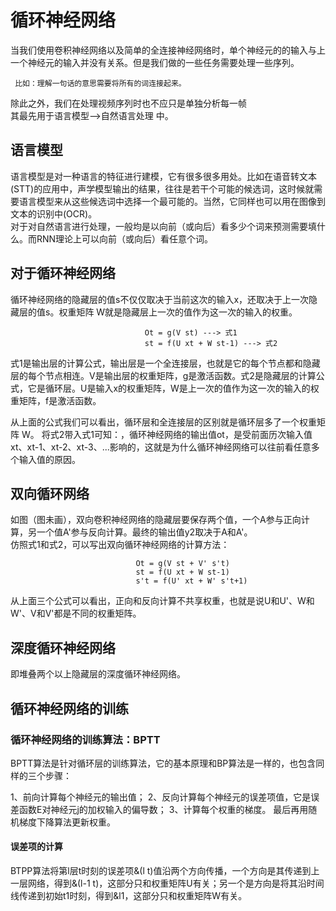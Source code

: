 # 循环神经网络
当我们使用卷积神经网络以及简单的全连接神经网络时，单个神经元的的输入与上一个神经元的输入并没有关系。但是我们做的一些任务需要处理一些序列。  
     
     比如：理解一句话的意思需要将所有的词连接起来。
除此之外，我们在处理视频序列时也不应只是单独分析每一帧  
其最先用于语言模型-->自然语言处理 中。
## 语言模型
语言模型是对一种语言的特征进行建模，它有很多很多用处。比如在语音转文本(STT)的应用中，声学模型输出的结果，往往是若干个可能的候选词，这时候就需要语言模型来从这些候选词中选择一个最可能的。当然，它同样也可以用在图像到文本的识别中(OCR)。  
对于对自然语言进行处理，一般均是以向前（或向后）看多少个词来预测需要填什么。而RNN理论上可以向前（或向后）看任意个词。

## 对于循环神经网络
循环神经网络的隐藏层的值s不仅仅取决于当前这次的输入x，还取决于上一次隐藏层的值s。权重矩阵 W就是隐藏层上一次的值作为这一次的输入的权重。  
```
                              Ot = g(V st) ---> 式1
                              st = f(U xt + W st-1) ---> 式2
```
式1是输出层的计算公式，输出层是一个全连接层，也就是它的每个节点都和隐藏层的每个节点相连。V是输出层的权重矩阵，g是激活函数。式2是隐藏层的计算公式，它是循环层。U是输入x的权重矩阵，W是上一次的值作为这一次的输入的权重矩阵，f是激活函数。

从上面的公式我们可以看出，循环层和全连接层的区别就是循环层多了一个权重矩阵 W。
将式2带入式1可知：，循环神经网络的输出值ot，是受前面历次输入值xt、xt-1、xt-2、xt-3、...影响的，这就是为什么循环神经网络可以往前看任意多个输入值的原因。
## 双向循环网络
如图（图未画），双向卷积神经网络的隐藏层要保存两个值，一个A参与正向计算，另一个值A'参与反向计算。最终的输出值y2取决于A和A'。  
仿照式1和式2，可以写出双向循环神经网络的计算方法：
```
                            Ot = g(V st + V' s't)
                            st = f(U xt + W st-1)
                            s't = f(U' xt + W' s't+1)
```
从上面三个公式可以看出，正向和反向计算不共享权重，也就是说U和U'、W和W'、V和V'都是不同的权重矩阵。
## 深度循环神经网络
即堆叠两个以上隐藏层的深度循环神经网络。
## 循环神经网络的训练
### 循环神经网络的训练算法：BPTT
BPTT算法是针对循环层的训练算法，它的基本原理和BP算法是一样的，也包含同样的三个步骤：

1、前向计算每个神经元的输出值；
2、反向计算每个神经元的误差项值，它是误差函数E对神经元j的加权输入的偏导数；
3、计算每个权重的梯度。
最后再用随机梯度下降算法更新权重。
#### 误差项的计算
BTPP算法将第l层t时刻的误差项&(l t)值沿两个方向传播，一个方向是其传递到上一层网络，得到&(l-1 t)，这部分只和权重矩阵U有关；另一个是方向是将其沿时间线传递到初始t1时刻，得到&l1，这部分只和权重矩阵W有关。



